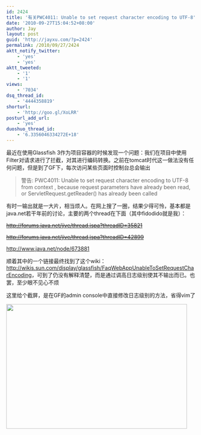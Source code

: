 ```yaml
---
id: 2424
title: '有关PWC4011: Unable to set request character encoding to UTF-8'
date: '2010-09-27T15:04:52+08:00'
author: Jay
layout: post
guid: 'http://jayxu.com/?p=2424'
permalink: /2010/09/27/2424
aktt_notify_twitter:
    - 'yes'
    - 'yes'
aktt_tweeted:
    - '1'
    - '1'
views:
    - '7034'
dsq_thread_id:
    - '4444358819'
shorturl:
    - 'http://goo.gl/XoLRR'
posturl_add_url:
    - 'yes'
duoshuo_thread_id:
    - '6.3356046334272E+18'
---
```


最近在使用Glassfish 3作为项目容器的时候发现一个问题：我们在项目中使用Filter对请求进行了拦截，对其进行编码转换。之前在tomcat时代这一做法没有任何问题，但是到了GF下，每次访问某些页面时控制台总会输出
<blockquote>警告: PWC4011: Unable to set request character encoding to UTF-8 from context , because request parameters have already been read, or ServletRequest.getReader() has already been called</blockquote>
有时一输出就是一大片，相当烦人。在网上搜了一圈，结果少得可怜，基本都是java.net若干年前的讨论，主要的两个thread在下面（其中fidodido就是我）：

<del><a href="https://community.oracle.com/community/java" target="_blank">http://forums.java.net/jive/thread.jspa?threadID=35821</a></del>

<del><a href="http://forums.java.net/jive/thread.jspa?threadID=42899" target="_blank">http://forums.java.net/jive/thread.jspa?threadID=42899</a></del>

<a href="http://www.java.net/node/673881" target="_blank">http://www.java.net/node/673881</a>

顺着其中的一个链接最终找到了这个wiki：<a href="http://wikis.sun.com/display/glassfish/FaqWebAppUnableToSetRequestCharEncoding" target="_blank">http://wikis.sun.com/display/glassfish/FaqWebAppUnableToSetRequestCharEncoding</a>，可到了仍没有解释清楚，而是通过调高日志级别使其不输出而已。也罢，至少眼不见心不烦

这里给个截屏，是在GF的admin console中直接修改日志级别的方法，省得vim了

<a href="http://jayxu.com/log/wp-content/uploads/2010/09/Module-Log-Levels.png"><img class="alignnone size-medium wp-image-2425" title="Module Log Levels" src="http://jayxu.com/log/wp-content/uploads/2010/09/Module-Log-Levels.png" alt="" width="480" height="332" /></a>